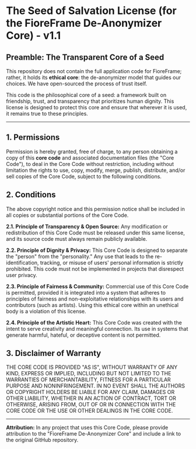 # The Seed of Salvation License (for the FioreFrame De-Anonymizer Core) - v1.1

## Preamble: The Transparent Core of a Seed

This repository does not contain the full application code for FioreFrame; rather, it holds its **ethical core**: the de-anonymizer model that guides our choices. We have open-sourced the process of trust itself.

This code is the philosophical core of a seed: a framework built on friendship, trust, and transparency that prioritizes human dignity. This license is designed to protect this core and ensure that wherever it is used, it remains true to these principles.

---

## 1. Permissions

Permission is hereby granted, free of charge, to any person obtaining a copy of this **core code** and associated documentation files (the "Core Code"), to deal in the Core Code without restriction, including without limitation the rights to use, copy, modify, merge, publish, distribute, and/or sell copies of the Core Code, subject to the following conditions.

## 2. Conditions

The above copyright notice and this permission notice shall be included in all copies or substantial portions of the Core Code.

**2.1. Principle of Transparency & Open Source:**
Any modification or redistribution of this Core Code must be released under this same license, and its source code must always remain publicly available.

**2.2. Principle of Dignity & Privacy:**
This Core Code is designed to separate the "person" from the "personality." Any use that leads to the re-identification, tracking, or misuse of users' personal information is strictly prohibited. This code must not be implemented in projects that disrespect user privacy.

**2.3. Principle of Fairness & Community:**
Commercial use of this Core Code is permitted, provided it is integrated into a system that adheres to principles of fairness and non-exploitative relationships with its users and contributors (such as artists). Using this ethical core within an unethical body is a violation of this license.

**2.4. Principle of the Artistic Heart:**
This Core Code was created with the intent to serve creativity and meaningful connection. Its use in systems that generate harmful, hateful, or deceptive content is not permitted.

## 3. Disclaimer of Warranty

THE CORE CODE IS PROVIDED "AS IS", WITHOUT WARRANTY OF ANY KIND, EXPRESS OR IMPLIED, INCLUDING BUT NOT LIMITED TO THE WARRANTIES OF MERCHANTABILITY, FITNESS FOR A PARTICULAR PURPOSE AND NONINFRINGEMENT. IN NO EVENT SHALL THE AUTHORS OR COPYRIGHT HOLDERS BE LIABLE FOR ANY CLAIM, DAMAGES OR OTHER LIABILITY, WHETHER IN AN ACTION OF CONTRACT, TORT OR OTHERWISE, ARISING FROM, OUT OF OR IN CONNECTION WITH THE CORE CODE OR THE USE OR OTHER DEALINGS IN THE CORE CODE.

---

**Attribution:**
In any project that uses this Core Code, please provide attribution to the "FioreFrame De-Anonymizer Core" and include a link to the original GitHub repository.
